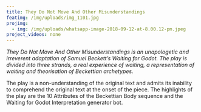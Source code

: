 ```yaml
---
title: They Do Not Move And Other Misunderstandings
featimg: /img/uploads/img_1101.jpg
projimg:
  - img: /img/uploads/whatsapp-image-2018-09-12-at-8.00.12-pm.jpeg
project_videos: none
---
```

*They Do Not Move And Other Misunderstandings is an unapologetic and irreverent adaptation of Samuel Beckett’s Waiting for Godot. The play is divided into three strands, a real experience of waiting, a representation of waiting and theorisation of Beckettian archetypes.* 

The play is a non-understanding of the original text and admits its inability to comprehend the original text at the onset of the piece. The highlights of the play are the 10 Attributes of the Beckettian Body sequence and the Waiting for Godot Interpretation generator bot.
